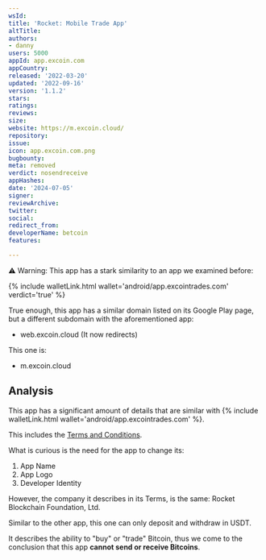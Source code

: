```yaml
---
wsId: 
title: 'Rocket: Mobile Trade App'
altTitle: 
authors:
- danny
users: 5000
appId: app.excoin.com
appCountry: 
released: '2022-03-20'
updated: '2022-09-16'
version: '1.1.2'
stars: 
ratings: 
reviews: 
size: 
website: https://m.excoin.cloud/
repository: 
issue: 
icon: app.excoin.com.png
bugbounty: 
meta: removed
verdict: nosendreceive
appHashes: 
date: '2024-07-05'
signer: 
reviewArchive: 
twitter: 
social: 
redirect_from: 
developerName: betcoin
features: 

---
```


⚠️ Warning: This app has a stark similarity to an app we  examined before: 

{% include walletLink.html wallet='android/app.excointrades.com' verdict='true' %}

True enough, this app has a similar domain listed on its Google Play page, but a different subdomain with the aforementioned app:

- web.excoin.cloud (It now redirects)

This one is:

- m.excoin.cloud

## Analysis 

This app has a significant amount of details that are similar with {% include walletLink.html wallet='android/app.excointrades.com' %}. 

This includes the [Terms and Conditions](https://m.excoin.cloud/terms). 

What is curious is the need for the app to change its:

1. App Name
2. App Logo 
3. Developer Identity 

However, the company it describes in its Terms, is the same:
Rocket Blockchain Foundation, Ltd. 

Similar to the other app, this one can only deposit and withdraw in USDT. 

It describes the ability to "buy" or "trade" Bitcoin, thus we come to the conclusion that this app **cannot send or receive Bitcoins**.



 



